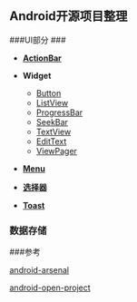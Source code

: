 ## Android开源项目整理

###UI部分 ###

* [**ActionBar**](https://github.com/ITBox/AndroidOpenSourceCollection/blob/master/UI/ActionBar.md)
* **Widget**
  * [Button](https://github.com/ITBox/AndroidOpenSourceCollection/blob/master/UI/Button.md)
  * [ListView](https://github.com/ITBox/AndroidOpenSourceCollection/blob/master/UI/ListView.md)
  * [ProgressBar](https://github.com/ITBox/AndroidOpenSourceCollection/blob/master/UI/ProgressBar.md)
  * [SeekBar](https://github.com/ITBox/AndroidOpenSourceCollection/blob/master/UI/ProgressBar.md)
  * [TextView](https://github.com/ITBox/AndroidOpenSourceCollection/blob/master/UI/TextView.md)
  * [EditText](https://github.com/ITBox/AndroidOpenSourceCollection/blob/master/UI/EditText.md)
  * [ViewPager](https://github.com/ITBox/AndroidOpenSourceCollection/blob/master/UI/ViewPager.md)

* [**Menu**](https://github.com/ITBox/AndroidOpenSourceCollection/blob/master/UI/Menu.md)

* [**选择器**](https://github.com/ITBox/AndroidOpenSourceCollection/blob/master/UI/Picker.md)
* [**Toast**](https://github.com/ITBox/AndroidOpenSourceCollection/blob/master/UI/Toast.md)

### 数据存储 ###



###参考

[android-arsenal](http://android-arsenal.com/)

[android-open-project](https://github.com/Trinea/android-open-project)